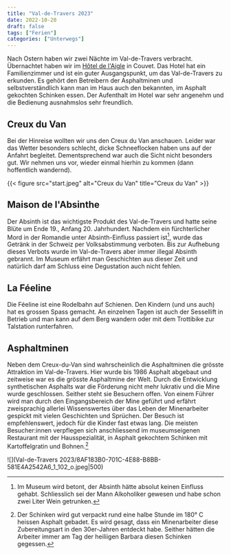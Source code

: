 ```yaml
---
title: "Val-de-Travers 2023"
date: 2022-10-20
draft: false
tags: ["Ferien"]
categories: ["Unterwegs"]
---
```


Nach Ostern haben wir zwei Nächte im Val-de-Travers verbracht. Übernachtet haben wir im [Hôtel de l'Aigle](https://www.hotel-aigle.ch/de/) in Couvet. Das Hotel hat ein Familienzimmer und ist ein guter Ausgangspunkt, um das Val-de-Travers zu erkunden. Es gehört den Betreibern der Asphaltminen und selbstverständlich kann man im Haus auch den bekannten, im Asphalt gekochten Schinken essen. Der Aufenthalt im Hotel war sehr angenehm und die Bedienung ausnahmslos sehr freundlich.

## Creux du Van
Bei der Hinreise wollten wir uns den Creux du Van anschauen. Leider war das Wetter besonders schlecht, dicke Schneeflocken haben uns auf der Anfahrt begleitet. Dementsprechend war auch die Sicht nicht besonders gut. Wir nehmen uns vor, wieder einmal hierhin zu kommen (dann hoffentlich wandernd).

{{< figure src="start.jpeg" alt="Creux du Van" title="Creux du Van" >}}
## Maison de l'Absinthe
Der Absinth ist das wichtigste Produkt des Val-de-Travers und hatte seine Blüte um Ende 19., Anfang 20. Jahrhundert. Nachdem ein fürchterlicher Mord in der Romandie unter Absinth-Einfluss passiert ist[^1], wurde das Getränk in der Schweiz per Volksabstimmung verboten. Bis zur Aufhebung dieses Verbots wurde im Val-de-Travers aber immer illegal Absinth gebrannt. Im Museum erfährt man Geschichten aus dieser Zeit und natürlich darf am Schluss eine Degustation auch nicht fehlen.

## La Féeline
Die Féeline ist eine Rodelbahn auf Schienen. Den Kindern (und uns auch) hat es grossen Spass gemacht. An einzelnen Tagen ist auch der Sessellift in Betrieb und man kann auf dem Berg wandern oder mit dem Trottibike zur Talstation runterfahren.

## Asphaltminen
Neben dem Creux-du-Van sind wahrscheinlich die Asphaltminen die grösste Attraktion im Val-de-Travers. Hier wurde bis 1986 Asphalt abgebaut und zeitweise war es die grösste Asphaltmine der Welt. Durch die Entwicklung synthetischen Asphalts war die Förderung nicht mehr lukrativ und die Mine wurde geschlossen. Seither steht sie Besuchern offen. 
Von einem Führer wird man durch den Eingangsbereich der Mine geführt und erfährt zweisprachig allerlei Wissenswertes über das Leben der Minenarbeiter gespickt mit vielen Geschichten und Sprüchen. Der Besuch ist empfehlenswert, jedoch für die Kinder fast etwas lang.
Die meisten Besucher:innen verpflegen sich anschliessend im museumseigenen Restaurant mit der Hausspezialität, in Asphalt gekochtem Schinken mit Kartoffelgratin und Bohnen.[^2]

![](Val-de-Travers 2023/8AF183B0-701C-4E88-B8BB-581E4A2542A6_1_102_o.jpeg|500)


[^1]: Im Museum wird betont, der Absinth hätte absolut keinen Einfluss gehabt. Schliesslich sei der Mann Alkoholiker gewesen und habe schon zwei Liter Wein getrunken.
[^2]: Der Schinken wird gut verpackt rund eine halbe Stunde im 180° C heissen Asphalt gebadet. Es wird gesagt, dass ein Minenarbeiter diese Zubereitungsart in den 30er-Jahren entdeckt habe. Seither hätten die Arbeiter immer am Tag der heiliigen Barbara diesen Schinken gegessen.
